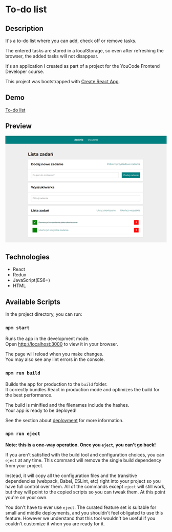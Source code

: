 # To-do list

## Description

It's a to-do list where you can add, check off or remove tasks. 

The entered tasks are stored in a localStorage, so even after refreshing the browser, the added tasks will not disappear.

It's an application I created as part of a project for the YouCode Frontend Developer course.

This project was bootstrapped with [Create React App](https://github.com/facebook/create-react-app).

## Demo

[To-do list](https://krystiangreblowski.github.io/to-do-list-react)

## Preview

![To-do list](public/readmeImage.png)

## Technologies
- React
- Redux
- JavaScript(ES6+)
- HTML

## Available Scripts

In the project directory, you can run:

### `npm start`

Runs the app in the development mode.\
Open [http://localhost:3000](http://localhost:3000) to view it in your browser.

The page will reload when you make changes.\
You may also see any lint errors in the console.

### `npm run build`

Builds the app for production to the `build` folder.\
It correctly bundles React in production mode and optimizes the build for the best performance.

The build is minified and the filenames include the hashes.\
Your app is ready to be deployed!

See the section about [deployment](https://facebook.github.io/create-react-app/docs/deployment) for more information.

### `npm run eject`

**Note: this is a one-way operation. Once you `eject`, you can't go back!**

If you aren't satisfied with the build tool and configuration choices, you can `eject` at any time. This command will remove the single build dependency from your project.

Instead, it will copy all the configuration files and the transitive dependencies (webpack, Babel, ESLint, etc) right into your project so you have full control over them. All of the commands except `eject` will still work, but they will point to the copied scripts so you can tweak them. At this point you're on your own.

You don't have to ever use `eject`. The curated feature set is suitable for small and middle deployments, and you shouldn't feel obligated to use this feature. However we understand that this tool wouldn't be useful if you couldn't customize it when you are ready for it.
